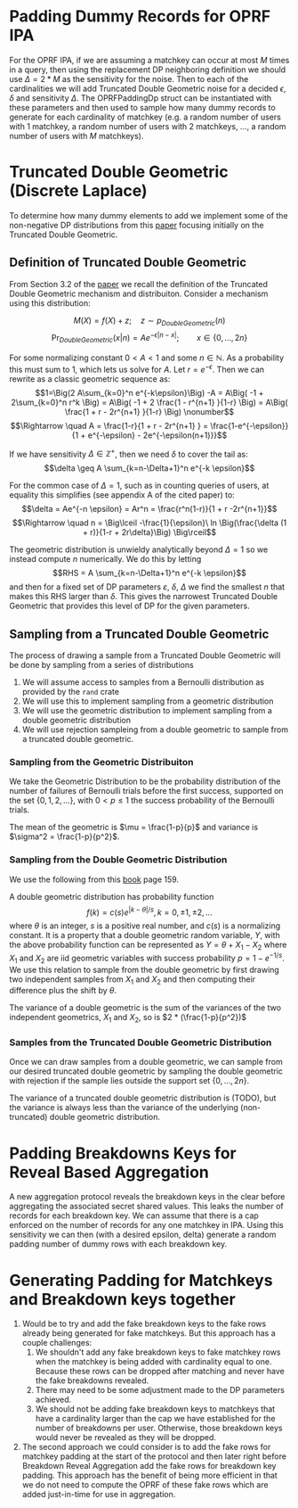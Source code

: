# Padding Dummy Records for OPRF IPA
For the OPRF IPA, if we are assuming a matchkey can occur at most $M$ times in a query, then using the replacement DP neighboring definition
we should use $\Delta = 2 * M$ as the sensitivity for the noise.  Then to each of the cardinalities we will add Truncated Double Geometric
noise for a decided $\epsilon, \delta$ and sensitivity $\Delta$.  The OPRFPaddingDp struct can be instantiated with these parameters and then
used to sample how many dummy records to generate for each cardinality of matchkey (e.g. a random number of users with 1 matchkey, a random number of users with 2 matchkeys, ..., a random number of users with $M$ matchkeys).

# Truncated Double Geometric (Discrete Laplace)
To determine how many dummy elements to add we implement some of the non-negative DP distributions from this [paper](https://arxiv.org/abs/2110.08177) focusing initially on the Truncated Double Geometric.


## Definition of Truncated Double Geometric
From Section 3.2 of the [paper](https://arxiv.org/abs/2110.08177) we recall the definition of the Truncated Double Geometric mechanism and distribuiton. Consider a mechanism using this distribution:

$$M(X) = f(X) + z; \quad z \sim p_{DoubleGeometric}(n)$$
$$\textrm{Pr}_{DoubleGeometric}(x|n) = Ae^{-\epsilon|n-x|}; \qquad x\in \{0,\ldots,2n\}$$

For some normalizing constant $0 \lt A \lt 1$ and some $n \in \mathbb{N}$.
As a probability this must sum to 1, which lets us solve for $A$.  Let $r=e^{-\epsilon}$.  Then we can rewrite as a classic geometric sequence as:
$$1=\Big(2 A\sum_{k=0}^n e^{-k\epsilon}\Big) -A = A\Big( -1 + 2\sum_{k=0}^n r^k \Big)
= A\Big( -1 + 2 \frac{1 - r^{n+1} }{1-r} \Big)
= A\Big( \frac{1 + r - 2r^{n+1} }{1-r} \Big) \nonumber$$
$$\Rightarrow \quad A = \frac{1-r}{1 + r - 2r^{n+1} } = \frac{1-e^{-\epsilon}}{1 + e^{-\epsilon} - 2e^{-\epsilon(n+1)}}$$


If we have sensitivity $\Delta \in \mathbb{Z}^+$, then we need $\delta$ to cover the tail as:
$$\delta \geq A \sum_{k=n-\Delta+1}^n  e^{-k \epsilon}$$


For the common case of $\Delta=1$, such as in counting queries of users, at equality this simplifies (see appendix A of the cited paper) to:
$$\delta = Ae^{-n \epsilon} = Ar^n = \frac{r^n(1-r)}{1 + r -2r^{n+1}}$$
$$\Rightarrow  \quad n = \Big\lceil -\frac{1}{\epsilon}\ ln \Big(\frac{\delta (1 + r)}{1-r + 2r\delta}\Big) \Big\rceil$$


The geometric distribution is unwieldy analytically beyond $\Delta=1$ so we instead compute $n$ numerically.  We do this by letting
$$RHS = A \sum_{k=n-\Delta+1}^n  e^{-k \epsilon}$$
and then for a fixed set of DP parameters $\varepsilon$, $\delta$, $\Delta$ we find the smallest $n$ that makes this RHS larger than $\delta$. This gives the narrowest Truncated Double Geometric that provides this level of DP for the given parameters.


## Sampling from a Truncated Double Geometric
The process of drawing a sample from a Truncated Double Geometric will be done by sampling from a series of distributions
1. We will assume access to samples from a Bernoulli distribution as provided by the `rand` crate
2. We will use this to implement sampling from a geometric distribution
3. We will use the geometric distribution to implement sampling from a double geometric distribution
4. We will use rejection sampleing from a double geometric to sample from a truncated double geometric.

### Sampling from the Geometric Distribuiton
We take the Geometric Distribution to be the probability distribution of the number of failures of Bernoulli trials before the first success, supported on the set $\{0,1,2,...\}$, with $0 < p \leq 1$ the success probability of the Bernoulli trials.

The mean of the geometric is $\mu = \frac{1-p}{p}$ and variance is $\sigma^2 = \frac{1-p}{p^2}$.

### Sampling from the Double Geometric Distribution
We use the following from this [book](https://www.researchgate.net/publication/258697410_The_Laplace_Distribution_and_Generalizations) page 159.

A double geometric distribution has probability function
$$f(k)=c(s)e^{|k-\theta|/s},k=0,\pm 1, \pm 2,...$$
where $\theta$ is an integer, $s$ is a positive real number, and $c(s)$ is a normalizing constant.  It is a property that a double geometric random variable, $Y$, with the above probability function can be represented as
$Y=\theta + X_1 - X_2$
where $X_1$ and $X_2$ are iid geometric variables with success probability $p = 1 - e^{-1/s}$.  We use this relation to sample from the double geometric by first drawing two independent samples from $X_1$ and $X_2$ and then computing their difference plus the shift by $\theta$.


The variance of a double geometric is the sum of the variances of the two independent geometrics, $X_1$ and $X_2$, so is $2 * (\frac{1-p}{p^2})$

### Samples from the Truncated Double Geometric Distribution
Once we can draw samples from a double geometric, we can sample from our desired truncated double geometric by sampling the double geometric with rejection if the sample lies outside the support set $\{0,...,2n\}$.

The variance of a truncated double geometric distribution is (TODO), but the variance is always less than the variance of the underlying (non-truncated) double geometric distribution.

# Padding Breakdowns Keys for Reveal Based Aggregation
A new aggregation protocol reveals the breakdown keys in the clear before aggregating the associated secret
shared values.   This leaks the number of records for each breakdown key.  We can assume that there is a cap
enforced on the number of records for any one matchkey in IPA. Using this sensitivity we can then (with a desired epsilon,
delta) generate a random padding number of dummy rows with each breakdown key.

# Generating Padding for Matchkeys and Breakdown keys together
1. Would be to try and add the fake breakdown keys to the fake rows already being generated for fake matchkeys. But this 
approach has a couple challenges:
    1. We shouldn't add any fake breakdown keys to fake matchkey rows when the matchkey is being added with cardinality 
   equal to one. Because these rows can be dropped after matching and never have the fake breakdowns revealed.
    2. There may need to be some adjustment made to the DP parameters achieved.
    3. We should not be adding fake breakdown keys to matchkeys that have a cardinality larger than the cap we have established 
   for the number of breakdowns per user. Otherwise, those breakdown keys would never be revealed as they will be dropped.
2. The second approach we could consider is to add the fake rows for matchkey padding at the start of the protocol and then later 
right before Breakdown Reveal Aggregation add the fake rows for breakdown key padding. This approach has the benefit of being more
efficient in that we do not need to compute the OPRF of these fake rows which are added just-in-time for use in aggregation.
